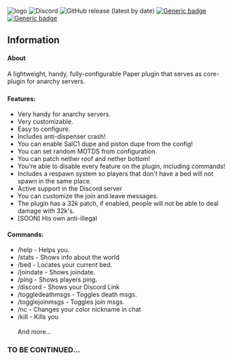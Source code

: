 ![logo](https://i.imgur.com/3ZXoqek.png)
![Discord](https://img.shields.io/discord/821430179040591873?color=%237289da&label=Discord&logo=%237289da&logoColor=%237289da&style=flat-square)
![GitHub release (latest by date)](https://img.shields.io/github/v/release/banimania/AnarchyCore?color=1231244444&style=flat-square)
[![Generic badge](https://img.shields.io/badge/Developing-v1.0.7-blue.svg?style=flat-square)](https://shields.io/)
[![Generic badge](https://img.shields.io/badge/Paper-1.12.2-red.svg?style=flat-square)](https://shields.io/)
###
<!-- INFORMATION -->
## Information
<!-- About -->
#### About
A lightweight, handy, fully-configurable Paper plugin that serves as core-plugin for anarchy servers.
###
<!-- FEATURES -->
#### Features:
* Very handy for anarchy servers.
* Very customizable.
* Easy to configure.
* Includes anti-dispenser crash!
* You can enable SalC1 dupe and piston dupe from the config!
* You can set random MOTDS from configuration.
* You can patch nether roof and nether bottom!
* You're able to disable every feature on the plugin, including commands!
* Includes a respawn system so players that don't have a bed will not spawn in the same place.
* Active support in the Discord server
* You can customize the join and leave messages.
* The plugin has a 32k patch, if enabled, people will not be able to deal damage with 32k's.
* [SOON] His own anti-illegal
<!-- COMMANDS -->
#### Commands:
* /help - Helps you.
* /stats - Shows info about the world
* /bed - Locates your current bed.
* /joindate - Shows joindate.
* /ping - Shows players ping.
* /discord - Shows your Discord Link
* /toggledeathmsgs - Toggles death msgs.
* /togglejoinmsgs - Toggles join msgs.
* /nc - Changes your color nickname in chat
* /kill - Kills you
<br><br>And more...

### TO BE CONTINUED...
